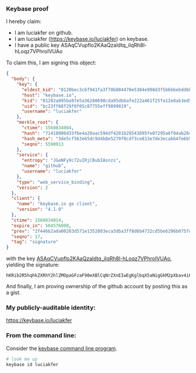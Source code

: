### Keybase proof

I hereby claim:

  * I am luciakfer on github.
  * I am luciakfer (https://keybase.io/luciakfer) on keybase.
  * I have a public key ASAqCVupflo2KAaQzaldtq_iIqRh8l-hLoqz7VPhroIVUAo

To claim this, I am signing this object:

```json
{
  "body": {
    "key": {
      "eldest_kid": "0120bec3c6f941fa3f70b804470e5384e998d3f5b6bbebddbb0d0e2136f85bb93bc90a",
      "host": "keybase.io",
      "kid": "01202a095ba97e5a36280690cda95db6afe222a461f25fa12e8ab3ed53e1ae8215500a",
      "uid": "bc23ff68f29f0f05c87755eff9899819",
      "username": "luciakfer"
    },
    "merkle_root": {
      "ctime": 1560834004,
      "hash": "71418006d33f6e4a20aac594df4201b28543895fe07295a6f04ab284ae52fa06ec1976f27ff27771ad2ac06bae55dc4502b8699f763c9eb74c45d6c2fe4b33ba",
      "hash_meta": "3de5cf563e65dc9d4b8e5279f0cdf3ce813e7de3ecab64fe6b58854ea87b4656",
      "seqno": 5590913
    },
    "service": {
      "entropy": "JGeNFy9c72uIRjCBubIAsnzs",
      "name": "github",
      "username": "luciakfer"
    },
    "type": "web_service_binding",
    "version": 2
  },
  "client": {
    "name": "keybase.io go client",
    "version": "4.1.0"
  },
  "ctime": 1560834014,
  "expire_in": 504576000,
  "prev": "2f446b2ada00203d571e1352803eca3dba3ff8d6b4732cd5be6296b075fda793",
  "seqno": 17,
  "tag": "signature"
}
```

with the key [ASAqCVupflo2KAaQzaldtq_iIqRh8l-hLoqz7VPhroIVUAo](https://keybase.io/luciakfer), yielding the signature:

```
hKRib2R5hqhkZXRhY2hlZMOpaGFzaF90eXBlCqNrZXnEIwEgKglbqX5aNigGkM2pXbav4iKkYfJfoS6Ks+1T4a6CFVAKp3BheWxvYWTESpcCEcQgL0RrKtoAID1XHhNSgD7KPbo/+Na0cyzVvmKWsHX9p5PEIIxbTltAfaFYGVZ7v1AR+6Lj5PAMulJxwQ35bQJ90OjrAgHCo3NpZ8RAmu3AI5Ksu/jsEqftMqc+f2wH9JtwcbbfwLr8HLdWKsPj/JjdTKdGv0mJndUhxHmK51yqATG6BKVvNFQOyZ+UD6hzaWdfdHlwZSCkaGFzaIKkdHlwZQildmFsdWXEIBV1mzoqQuBi5g/A5YTH89ei+vtJTlOvKWtAsPdRP9iAo3RhZ80CAqd2ZXJzaW9uAQ==

```

And finally, I am proving ownership of the github account by posting this as a gist.

### My publicly-auditable identity:

https://keybase.io/luciakfer

### From the command line:

Consider the [keybase command line program](https://keybase.io/download).

```bash
# look me up
keybase id luciakfer
```
